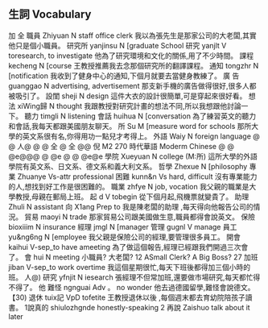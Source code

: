 ## 生詞 Vocabulary
加
全   職員           Zhiyuan           N staff office clerk
我以為張先生是那家公司的大老闆,其實他只是個小職員。
研究所 yanjinsu    N [graduate School
研究             yanjlt                V toresearch, to investigate
他為了研究環境和文化的關係,用了不少時間。
課程            kecheng             N [course
王教授推薦我去念那個研究所的翻譯課程。
通知            tongzhr              N [notification
我收到了健身中心的通知,下個月就要去當健身教練了。
廣 告             guanggao            N        advertising, advertisement
那支新手機的廣告做得很好,很多人都被吸引了。
設閨               sheji                  N design
這件大衣的設計很簡單,可是穿起來很好看。
想法            xiWing歸              N thought
我跟教授對研究計畫的想法不同,所以我想跟他討論一下。
聽力            timgli               N listening
會話            huihua               N [conversation
為了練習英文的聽力和會話,我每天都跟美國朋友聊天。
所                  Su                    M [measure word for schools
那所大學的英文系很有名,你得用功一點兒才考得上。
外語            Waiy                N foreign language
@
@
人@
@
@
全
@
全
@@
倪
M2
270
時代華語
Moderm Chinese
@
@ @e@@@ @ @e @ @ @e@e
學院              Xueyuan              N college (M:所)
這所大學的外語學院有英文系、日文系、德文系和義大利文系。
哲學     Zhexue     N [philosophy
專業             Zhuanye         Vs-attr professional
困難           kunn&n            Vs hard, difficult
沒有專業能力的人,想找到好工作是很困難的。
職業     zhfye      N job, vocation
我父親的職業是大學教授,母親在郵局上班。
起                   d                         V tobegin
從下個月起,飛機票就變貴了。
助理                Zhuli                      N assistant
向                  X1ang               Prep to
我是陳老闆的助理 ,每天得向他報告公司的情況。
貿易             maoyi                N trade
那家貿易公司跟美國做生意,職員都得會說英文。
保險     bioxiiim     N insurance
經理            jmgl       N [manager
管理     gugnl      V manage
員工         yu&ng6ng        N [employee
我父親是保險公司的經理,要管理很多員工。
開會             kaihui             V-sep_to have ameeting
為了做這個報告,經理已經跟我們開過三次會了。
會          hui            N meeting
小職員? 大老闆?    12
ASmall Clerk? A Big Boss?
27   加班             jiban              V-sep_to work overtime
我這個星期很忙,每天下班後都得加三個小時的班。
人@) 研究           yfnjit              N iesearch
張經理不但常加班,還要做市場研究,每天都忙得不得了。
他 難怪      ngnguai      Adv 。 no wonder
他去過德國留學,難怪會說德文。
【30)  退休      tuix記       VpD tofetite
王教授退休以後 ,每個週末都去育幼院陪孩子讀書。
1說真的                 shiulozhgnde               honestly-speaking
2 再說                     Zaishuo                     talk about it later
